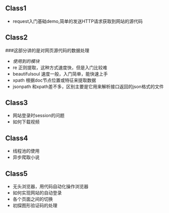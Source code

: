 

## Class1
* request入门基础demo,简单的发送HTTP请求获取到网站的源代码
## Class2
###这部分讲的是对网页源代码的数据处理
- *使用到的模块*
- re 正则提取，这种方式速度快，但是入门比较难
- beautifulsoul  速度一般，入门简单，能快速上手
- xpath 根据doc节点位置或特征来提取数据
- jsonpath 和xpath差不多，区别主要是它用来解析接口返回的json格式的文件

## Class3
  * 网站登录时session的问题
  * 如何下载视频
## Class4
  * 线程池的使用
  * 异步爬取小说
## Class5
* 无头浏览器，用代码自动化操作浏览器
* 如何实现网站的自动登录
* 各个页面之间的切换
* 初探图形验证码的处理


